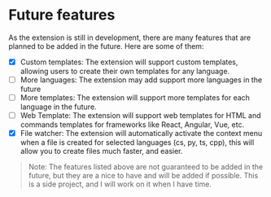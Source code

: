 # Future features

As the extension is still in development, there are many features that are planned to be added in the future. Here are some of them:

- [x] Custom templates: The extension will support custom templates, allowing users to create their own templates for any language.
- [ ] More languages: The extension may add support more languages in the future
- [ ] More templates: The extension will support more templates for each language in the future.
- [ ] Web Template: The extension will support web templates for HTML and commands templates for frameworks like React, Angular, Vue, etc.
- [x] File watcher: The extension will automatically activate the context menu when a file is created for selected languages (cs, py, ts, cpp), this will allow you to create files much faster, and easier.

> Note: The features listed above are not guaranteed to be added in the future, but they are a nice to have and will be added if possible. This is a side project, and I will work on it when I have time.

